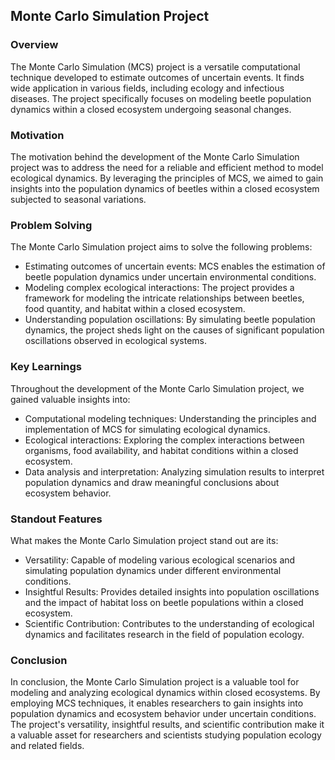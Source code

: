 ## Monte Carlo Simulation Project

### Overview
The Monte Carlo Simulation (MCS) project is a versatile computational technique developed to estimate outcomes of uncertain events. It finds wide application in various fields, including ecology and infectious diseases. The project specifically focuses on modeling beetle population dynamics within a closed ecosystem undergoing seasonal changes.

### Motivation
The motivation behind the development of the Monte Carlo Simulation project was to address the need for a reliable and efficient method to model ecological dynamics. By leveraging the principles of MCS, we aimed to gain insights into the population dynamics of beetles within a closed ecosystem subjected to seasonal variations.

### Problem Solving
The Monte Carlo Simulation project aims to solve the following problems:
- Estimating outcomes of uncertain events: MCS enables the estimation of beetle population dynamics under uncertain environmental conditions.
- Modeling complex ecological interactions: The project provides a framework for modeling the intricate relationships between beetles, food quantity, and habitat within a closed ecosystem.
- Understanding population oscillations: By simulating beetle population dynamics, the project sheds light on the causes of significant population oscillations observed in ecological systems.

### Key Learnings
Throughout the development of the Monte Carlo Simulation project, we gained valuable insights into:
- Computational modeling techniques: Understanding the principles and implementation of MCS for simulating ecological dynamics.
- Ecological interactions: Exploring the complex interactions between organisms, food availability, and habitat conditions within a closed ecosystem.
- Data analysis and interpretation: Analyzing simulation results to interpret population dynamics and draw meaningful conclusions about ecosystem behavior.

### Standout Features
What makes the Monte Carlo Simulation project stand out are its:
- Versatility: Capable of modeling various ecological scenarios and simulating population dynamics under different environmental conditions.
- Insightful Results: Provides detailed insights into population oscillations and the impact of habitat loss on beetle populations within a closed ecosystem.
- Scientific Contribution: Contributes to the understanding of ecological dynamics and facilitates research in the field of population ecology.

### Conclusion
In conclusion, the Monte Carlo Simulation project is a valuable tool for modeling and analyzing ecological dynamics within closed ecosystems. By employing MCS techniques, it enables researchers to gain insights into population dynamics and ecosystem behavior under uncertain conditions. The project's versatility, insightful results, and scientific contribution make it a valuable asset for researchers and scientists studying population ecology and related fields.
